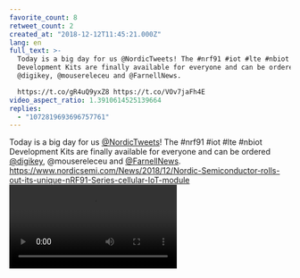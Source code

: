 ```yaml
---
favorite_count: 8
retweet_count: 2
created_at: "2018-12-12T11:45:21.000Z"
lang: en
full_text: >-
  Today is a big day for us @NordicTweets! The #nrf91 #iot #lte #nbiot
  Development Kits are finally available for everyone and can be ordered
  @digikey, @mousereleceu and @FarnellNews.

  https://t.co/gR4uQ9yxZ8 https://t.co/VOv7jaFh4E
video_aspect_ratio: 1.3910614525139664
replies:
  - "1072819693696757761"
---
```


Today is a big day for us [@NordicTweets](https://twitter.com/NordicTweets)! The
#nrf91 #iot #lte #nbiot Development Kits are finally available for everyone and
can be ordered [@digikey](https://twitter.com/digikey), @mousereleceu and
[@FarnellNews](https://twitter.com/FarnellNews).
<https://www.nordicsemi.com/News/2018/12/Nordic-Semiconductor-rolls-out-its-unique-nRF91-Series-cellular-IoT-module>
![Embedded Video](https://twitter-media-coderbyheart.s3.eu-north-1.amazonaws.com/1072819691670917121-DuNrUE_XQAASV8S.mp4)
